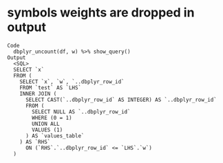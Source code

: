 # symbols weights are dropped in output

    Code
      dbplyr_uncount(df, w) %>% show_query()
    Output
      <SQL>
      SELECT `x`
      FROM (
        SELECT `x`, `w`, `..dbplyr_row_id`
        FROM `test` AS `LHS`
        INNER JOIN (
          SELECT CAST(`..dbplyr_row_id` AS INTEGER) AS `..dbplyr_row_id`
          FROM (
            SELECT NULL AS `..dbplyr_row_id`
            WHERE (0 = 1)
            UNION ALL
            VALUES (1)
          ) AS `values_table`
        ) AS `RHS`
          ON (`RHS`.`..dbplyr_row_id` <= `LHS`.`w`)
      )

